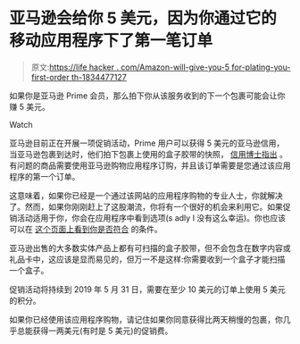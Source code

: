 # 亚马逊会给你 5 美元，因为你通过它的移动应用程序下了第一笔订单

> 原文:[https://life hacker . com/Amazon-will-give-you-5 for-plating-you-first-order th-1834477127](https://lifehacker.com/amazon-will-give-you-5-for-placing-your-first-order-th-1834477127)

如果你是亚马逊 Prime 会员，那么拍下你从该服务收到的下一个包裹可能会让你赚 5 美元。

Watch

亚马逊目前正在开展一项促销活动，Prime 用户可以获得 5 美元的亚马逊信用，当亚马逊包裹到达时，他们拍下包裹上使用的盒子胶带的快照， [信用博士指出](https://www.doctorofcredit.com/amazon-prime-scan-your-box-tape-earn-5/) 。有问题的商品需要使用亚马逊购物应用程序订购，并且该订单需要是您通过该应用程序的第一个订单。

这意味着，如果你已经是一个通过该网站的应用程序购物的专业人士，你就解决了。然而，如果你刚刚赶上了这股潮流，你将有一个很好的机会来利用它。如果促销活动适用于你，你会在应用程序中看到选项(s adly I 没有这么幸运)。你也应该可以在 [这个页面上看到你是否符合](https://www.amazon.com/b/ref=as_li_ss_tl?asc_campaign=InlineText&asc_refurl=https://lifehacker.com/amazon-will-give-you-5-for-placing-your-first-order-th-1834477127&asc_source=&language=en_US&linkCode=sl2&linkId=cb893b988eee22b07daebaaf13a845fe&node=18660822011&ref=lpc_boxtape_pcbanner&tag=kinjalifehackerlink-20) 的条件。

亚马逊出售的大多数实体产品上都有可扫描的盒子胶带，但不会包含在数字内容或礼品卡中，这应该是显而易见的，但万一不是这样:你需要收到一个盒子才能扫描一个盒子。

促销活动将持续到 2019 年 5 月 31 日，需要在至少 10 美元的订单上使用 5 美元的积分。

如果你已经使用该应用程序购物，请记住如果你同意获得比两天稍慢的包裹，你几乎总能获得一两美元(有时是 5 美元)的促销费。